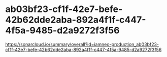 # ab03bf23-cf1f-42e7-befe-42b62dde2aba-892a4f1f-c447-4f5a-9485-d2a9272f3f56
https://sonarcloud.io/summary/overall?id=iamneo-production_ab03bf23-cf1f-42e7-befe-42b62dde2aba-892a4f1f-c447-4f5a-9485-d2a9272f3f56
